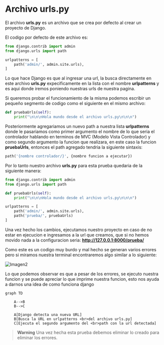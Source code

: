 # Archivo urls.py

El archivo **urls.py** es un archivo que se crea por defecto al crear un proyecto de Django.

El codigo por defecto de este archivo es:

```python
from django.contrib import admin
from django.urls import path

urlpatterns = [
    path('admin/', admin.site.urls),
]
```

Lo que hace Django es que al ingresar una url, la busca directamente en este archivo **urls.py** expecificamente en la lista con el nombre **urlpatterns** y es aqui donde iremos poniendo nuestras urls de nuestra pagina.

Si queremos probar el funcionamiento de la misma podemos escribir un pequeño segmento de codigo como el siguiente en el mismo archivo:

```python
def pruebaUrls(self):
    print("\n\n\nHola mundo desde el archivo urls.py\n\n\n")
```

Posteriormente agregariamos un nuevo path a nuestra lista **urlpatterns** donde le pasariamos como primer argumento el nombre de lo que seria el controlador hablando en terminos de MVC (Modelo Vista Controlador) y como segundo argumento la funcion que realizara, en este caso la funcion **pruebaUrls**, entonces el path agregado tendria la siguiente sintaxis:

```python
path('{nombre controlador/}', {nombre funcion a ejecutar})
```

Por lo tanto nuestro archivo **urls.py** para esta prueba quedaria de la siguiente manera:

```python
from django.contrib import admin
from django.urls import path

def pruebaUrls(self):
    print("\n\n\nHola mundo desde el archivo urls.py\n\n\n")

urlpatterns = [
    path('admin/', admin.site.urls),
    path('prueba/', pruebaUrls)
]
```

Una vez hecho los cambios, ejecutamos nuestro proyecto en caso de no estar en ejecucion e ingresamos a la url que creamos, que si no hemos movido nada a la configuracion seria: **http://127.0.0.1:8000/prueba/**

Como este es un codigo muy burdo y mal hecho se generan varios errores pero si miramos nuestra terminal encontraremos algo similar a lo siguiente:

![Imagen2]()

Lo que podemos observar es que a pesar de los errores, se ejecuto nuestra funcion y se puede apreciar lo que imprime nuestra funcion, esto nos ayuda a darnos una idea de como funciona django

```mermaid
graph TD

    A-->B
    B-->C

    A[Django detecta una nueva URL]
    B[Busca la URL en urlpatterns <br>del archivo urls.py]
    C[Ejecuta el segundo argumento del <br>path con la url detectada]

```

> **Warning** Una vez hecha esta prueba debemos eliminar lo creado para eliminar los errores.